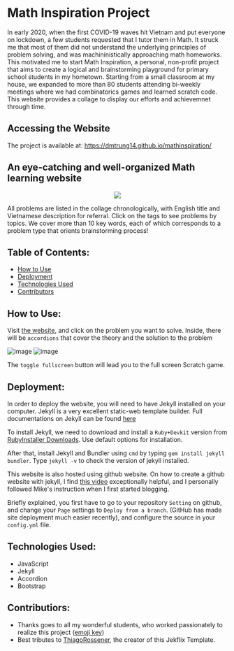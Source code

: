 # Math Inspiration Project
In early 2020, when the first COVID-19 waves hit Vietnam and put everyone on lockdown, a few students requested that I tutor them in Math. It struck me that most of them did not understand the underlying principles of problem solving, and was machininistically approaching math homeworks. This motivated me to start Math Inspiration, a personal, non-profit project that aims to create a logical and brainstorming playground for primary school students in my hometown. Starting from a small classroom at my house, we expanded to more than 80 students attending bi-weekly meetings where we had combinatorics games and learned scratch code. This website provides a collage to display our efforts and achievemnet through time.
## Accessing the Website
The project is available at: https://dmtrung14.github.io/mathinspiration/

## An eye-catching and well-organized Math learning website
<p align="center">
  <kbd>
<img src="https://user-images.githubusercontent.com/60612625/194202511-d2566a85-fd45-4a8d-ad8a-baf60446ef5d.gif"></img>
  </kbd>
</p>


All problems are listed in the collage chronologically, with English title and Vietnamese description for referral. Click on the tags to see problems by topics. We cover more than 10 key words, each of which corresponds to a problem type that orients brainstorming process!

## Table of Contents:
- [How to Use](#how-to-use)
- [Deployment](#deployment)
- [Technologies Used](#technologies-used)
- [Contributors](#project-maintainers)

## How to Use:
Visit [the website](https://dmtrung14.github.io/mathinspiration), and click on the problem you want to solve.
Inside, there will be ``accordions`` that cover the theory and the solution to the problem

![image](https://user-images.githubusercontent.com/60612625/194203297-57490404-4338-486d-9c71-5133dfb05f4d.png)
![image](https://user-images.githubusercontent.com/60612625/194203370-b6dc18fd-4641-4cbc-bb1f-8bc493efd34b.png)

The ``toggle fullscreen`` button will lead you to the full screen Scratch game.

## Deployment:

In order to deploy the website, you will need to have Jekyll installed on your computer. Jekyll is a very excellent static-web template builder. Full documentations on Jekyll can be found [here](https://jekyllrb.com/docs/installation/windows/)

To install Jekyll, we need to download and install a `Ruby+Devkit` version from [RubyInstaller Downloads](https://rubyinstaller.org/downloads/). Use default options for installation.

After that, install Jekyll and Bundler using `cmd` by typing `gem install jekyll bundler`. Type `jekyll -v` to check the version of jekyll installed.

This website is also hosted using github website. On how to create a github website with jekyll, I find [this video](https://www.youtube.com/watch?v=fqFjuX4VZmU) exceptionally helpful, and I personally followed Mike's instruction when I first started blogging.

Briefly explained, you first have to go to your repository `Setting` on github, and change your `Page` settings to `Deploy from a branch`. (GitHub has made site deployment much easier recently), and configure the source in your `config.yml` file.

## Technologies Used:
-  JavaScript
-  Jekyll
-  Accordion
-  Bootstrap

## Contributiors:
- Thanks goes to all my wonderful students, who worked passionately to realize this project ([emoji key](https://allcontributors.org/docs/en/emoji-key))
- Best tributes to [ThiagoRossener](https://rossener.com/), the creator of this Jekflix Template.

